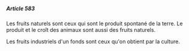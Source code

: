 ##### Article 583

Les fruits naturels sont ceux qui sont le produit spontané de la terre. Le produit et le croît des animaux sont aussi des fruits naturels.

Les fruits industriels d'un fonds sont ceux qu'on obtient par la culture.

